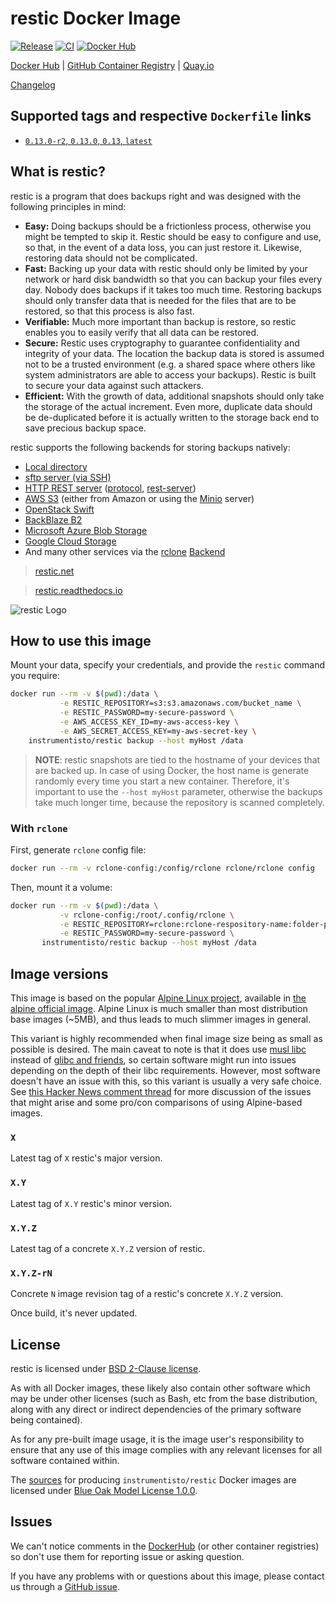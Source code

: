 restic Docker Image
===================

[![Release](https://img.shields.io/github/v/release/instrumentisto/restic-docker-image "Release")](https://github.com/instrumentisto/restic-docker-image/releases)
[![CI](https://github.com/instrumentisto/restic-docker-image/workflows/CI/badge.svg?branch=master "CI")](https://github.com/instrumentisto/restic-docker-image/actions?query=workflow%3ACI+branch%3Amaster)
[![Docker Hub](https://img.shields.io/docker/pulls/instrumentisto/restic?label=Docker%20Hub%20pulls "Docker Hub pulls")](https://hub.docker.com/r/instrumentisto/restic)

[Docker Hub](https://hub.docker.com/r/instrumentisto/restic)
| [GitHub Container Registry](https://github.com/orgs/instrumentisto/packages/container/package/restic)
| [Quay.io](https://quay.io/repository/instrumentisto/restic)

[Changelog](https://github.com/instrumentisto/restic-docker-image/blob/master/CHANGELOG.md)




## Supported tags and respective `Dockerfile` links

- [`0.13.0-r2`, `0.13.0`, `0.13`, `latest`][201]




## What is restic?

restic is a program that does backups right and was designed with the following principles in mind:
- __Easy:__ Doing backups should be a frictionless process, otherwise you might be tempted to skip it. Restic should be easy to configure and use, so that, in the event of a data loss, you can just restore it. Likewise, restoring data should not be complicated.
- __Fast:__ Backing up your data with restic should only be limited by your network or hard disk bandwidth so that you can backup your files every day. Nobody does backups if it takes too much time. Restoring backups should only transfer data that is needed for the files that are to be restored, so that this process is also fast.
- __Verifiable:__ Much more important than backup is restore, so restic enables you to easily verify that all data can be restored.
- __Secure:__ Restic uses cryptography to guarantee confidentiality and integrity of your data. The location the backup data is stored is assumed not to be a trusted environment (e.g. a shared space where others like system administrators are able to access your backups). Restic is built to secure your data against such attackers.
- __Efficient:__ With the growth of data, additional snapshots should only take the storage of the actual increment. Even more, duplicate data should be de-duplicated before it is actually written to the storage back end to save precious backup space.

restic supports the following backends for storing backups natively:
- [Local directory](https://restic.readthedocs.io/en/latest/manual.html#local)
- [sftp server (via SSH)](https://restic.readthedocs.io/en/latest/manual.html#sftp)
- [HTTP REST server](https://restic.readthedocs.io/en/latest/manual.html#rest-server) ([protocol](https://github.com/restic/restic/blob/master/doc/rest_backend.rst), [rest-server](https://github.com/restic/rest-server))
- [AWS S3](https://restic.readthedocs.io/en/latest/manual.html#amazon-s3) (either from Amazon or using the [Minio](https://minio.io) server)
- [OpenStack Swift](https://restic.readthedocs.io/en/latest/manual.html#openstack-swift)
- [BackBlaze B2](https://restic.readthedocs.io/en/latest/manual.html#backblaze-b2)
- [Microsoft Azure Blob Storage](https://restic.readthedocs.io/en/latest/manual.html#microsoft-azure-blob-storage)
- [Google Cloud Storage](https://restic.readthedocs.io/en/latest/manual.html#google-cloud-storage)
- And many other services via the [rclone](https://rclone.org) [Backend](https://restic.readthedocs.io/en/latest/030_preparing_a_new_repo.html#other-services-via-rclone)

> [restic.net](https://restic.net)

> [restic.readthedocs.io](https://restic.readthedocs.io/en/latest)

![restic Logo](http://restic.readthedocs.io/en/latest/_static/logo.png)




## How to use this image

Mount your data, specify your credentials, and provide the `restic` command you require:
```bash
docker run --rm -v $(pwd):/data \
           -e RESTIC_REPOSITORY=s3:s3.amazonaws.com/bucket_name \
           -e RESTIC_PASSWORD=my-secure-password \
           -e AWS_ACCESS_KEY_ID=my-aws-access-key \
           -e AWS_SECRET_ACCESS_KEY=my-aws-secret-key \
    instrumentisto/restic backup --host myHost /data
```

> __NOTE__: restic snapshots are tied to the hostname of your devices that are backed up. In case of using Docker, the host name is generate randomly every time you start a new container. Therefore, it's important to use the `--host myHost` parameter, otherwise the backups take much longer time, because the repository is scanned completely.


### With `rclone`

First, generate `rclone` config file:
```bash
docker run --rm -v rclone-config:/config/rclone rclone/rclone config
```

Then, mount it a volume:
```bash
docker run --rm -v $(pwd):/data \
           -v rclone-config:/root/.config/rclone \
           -e RESTIC_REPOSITORY=rclone:rclone-respository-name:folder-path \
           -e RESTIC_PASSWORD=my-secure-password \
       instrumentisto/restic backup --host myHost /data
```




## Image versions

This image is based on the popular [Alpine Linux project][1], available in [the alpine official image][2]. Alpine Linux is much smaller than most distribution base images (~5MB), and thus leads to much slimmer images in general.

This variant is highly recommended when final image size being as small as possible is desired. The main caveat to note is that it does use [musl libc][4] instead of [glibc and friends][5], so certain software might run into issues depending on the depth of their libc requirements. However, most software doesn't have an issue with this, so this variant is usually a very safe choice. See [this Hacker News comment thread][6] for more discussion of the issues that might arise and some pro/con comparisons of using Alpine-based images.


### `X`

Latest tag of `X` restic's major version.


### `X.Y`

Latest tag of `X.Y` restic's minor version.


### `X.Y.Z`

Latest tag of a concrete `X.Y.Z` version of restic.


### `X.Y.Z-rN`

Concrete `N` image revision tag of a restic's concrete `X.Y.Z` version.

Once build, it's never updated.




## License

restic is licensed under [BSD 2-Clause license][93].

As with all Docker images, these likely also contain other software which may be under other licenses (such as Bash, etc from the base distribution, along with any direct or indirect dependencies of the primary software being contained).

As for any pre-built image usage, it is the image user's responsibility to ensure that any use of this image complies with any relevant licenses for all software contained within.

The [sources][92] for producing `instrumentisto/restic` Docker images are licensed under [Blue Oak Model License 1.0.0][91].




## Issues

We can't notice comments in the [DockerHub] (or other container registries) so don't use them for reporting issue or asking question.

If you have any problems with or questions about this image, please contact us through a [GitHub issue][90].





[DockerHub]: https://hub.docker.com

[1]: http://alpinelinux.org
[2]: https://hub.docker.com/_/alpine
[4]: http://www.musl-libc.org
[5]: http://www.etalabs.net/compare_libcs.html
[6]: https://news.ycombinator.com/item?id=10782897

[90]: https://github.com/instrumentisto/restic-docker-image/issues
[91]: https://github.com/instrumentisto/restic-docker-image/blob/master/LICENSE.md
[92]: https://github.com/instrumentisto/restic-docker-image
[93]: https://github.com/restic/restic/blob/master/LICENSE

[201]: https://github.com/instrumentisto/restic-docker-image/blob/master/Dockerfile
